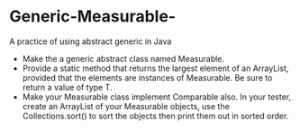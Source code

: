 # Generic-Measurable-
A practice of using abstract generic in Java

- Make the a generic abstract class named Measurable.
- Provide a static method that returns the largest element of an ArrayList, provided that the elements are instances of Measurable. Be       sure to return a value of type T.
- Make your Measurable class implement Comparable also. In your tester, create an ArrayList of your Measurable objects, use the    
  Collections.sort() to sort the objects then print them out in sorted order.
